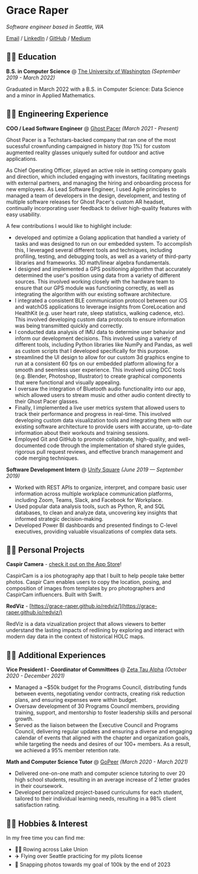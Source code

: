 # Grace Raper

_Software engineer based in Seattle, WA_ <br>

[Email](mailto:graceraper@gmail.com) / [LinkedIn](https://www.linkedin.com/in/graceraper/) / [GitHub](https://github.com/grace-raper/) / [Medium](https://medium.com/@xpxwparxv)

## 👩‍🎓 Education

**B.S. in Computer Science** @ [The University of Washington](https://www.cs.washington.edu) _(September 2019 - March 2022)_

Graduated in March 2022 with a B.S. in Computer Science: Data Science and a minor in Applied Mathematics.

## 👩‍💻 Engineering Experience

**COO / Lead Software Engineer** @ [Ghost Pacer](https://www.ghostpacer.com) _(March 2021 - Present)_ <br>

Ghost Pacer is a Techstars-backed company that ran one of the most sucessful crownfunding campaigned in history (top 1%) for custom augmented reality glasses uniquely suited for outdoor and active applications. 

As Chief Operating Officer, played an active role in setting company goals and direction, which included engaging with investors, facilitating meetings with external partners, and managing the hiring and onboarding process for new employees. As Lead Software Engineer, I used Agile principles to managed a team of developers in the design, development, and testing of multiple software releases for Ghost Pacer's custom AR headset, continually incorporating user feedback to deliver high-quality features with easy usability.

A few contributions I would like to highlight include: 

* developed and optimize a Golang application that handled a variety of tasks and was designed to run on our embedded system. To accomplish this, I leveraged several different tools and techniques, including profiling, testing, and debugging tools, as well as a variety of third-party libraries and frameworks. 3D math/linear algebra fundamentals.
* I designed and implemented a GPS positioning algorithm that accurately determined the user's position using data from a variety of different sources. This involved working closely with the hardware team to ensure that our GPS module was functioning correctly, as well as integrating the algorithm with our existing software architecture.
* I integrated a consistent BLE communication protocol between our iOS and watchOS applications to leverage insights from CoreLocation and HealthKit (e.g. user heart rate, sleep statistics, walking cadence, etc). This involved developing custom data protocols to ensure information was being transmitted quickly and correctly. 
* I conducted data analysis of IMU data to determine user behavior and inform our development decisions. This involved using a variety of different tools, including Python libraries like NumPy and Pandas, as well as custom scripts that I developed specifically for this purpose.
* streamlined the UI design to allow for our custom 3d graphics engine to run at a consistent 60 fps on our embedded platform allowing for a smooth and seemless user experience. This involved using DCC tools (e.g. Blender, Photoshop, Illustrator) to create graphical components that were functional and visually appealing.
* I oversaw the integration of Bluetooth audio functionality into our app, which allowed users to stream music and other audio content directly to their Ghost Pacer glasses.
* Finally, I implemented a live user metrics system that allowed users to track their performance and progress in real-time. This involved developing custom data visualization tools and integrating them with our existing software architecture to provide users with accurate, up-to-date information about their workouts and training sessions.
* Employed Git and GitHub to promote collaborate, high-quality, and well-documented code through the implementation of shared style guides, rigorous pull request reviews, and effective branch management and code merging techniques.

**Software Development Intern** @ [Unify Square](https://www.unifysquare.com) _(June 2019 — September 2019)_
* Worked with REST APIs to organize, interpret, and compare basic user information across multiple workplace communication platforms, including Zoom, Teams, Slack, and Facebook for Workplace.
* Used popular data analysis tools, such as Python, R, and SQL databases, to clean and analyze data, uncovering key insights that informed strategic decision-making.
* Developed Power BI dashboards and presented findings to C-level executives, providing valuable visualizations of complex data sets.

## 👩‍🔧 Personal Projects

**Caspir Camera** - [check it out on the App Store](https://www.apple.com/app-store/)!

CaspirCam is a ios photography app that I built to help people take better photos. Caspir Cam enables users to copy the location, posing, and composition of images from templates by pro photographers and CaspirCam influencers. Built with Swift.


**RedViz** - [https://grace-raper.github.io/redviz/](https://grace-raper.github.io/redviz/)

RedViz is a data vizualization project that allows viewers to better understand the lasting impacts of redlining by exploring and interact with modern day data in the context of historical HOLC maps.

##  💁‍♀️ Additional Experiences
**Vice President I - Coordinator of Committees** @ [Zeta Tau Alpha](https://zetataualpha.org) _(October 2020 - December 2021)_ <br>
* Managed a ~$50k budget for the Programs Council, distributing funds between events, negotiating vendor contracts, creating risk reduction plans, and ensuring expenses were within budget.
* Oversaw development of 30 Programs Council members, providing training, support, and mentorship to foster leadership skills and personal growth.
* Served as the liaison between the Executive Council and Programs Council, delivering regular updates and ensuring a diverse and engaging calendar of events that aligned with the chapter and organization goals, while targeting the needs and desires of our 100+ members. As a result, we achieved a 95% member retention rate.

**Math and Computer Science Tutor** @ [GoPeer](https://gopeer.org) _(March 2020 - March 2021)_ <br>
* Delivered one-on-one math and computer science tutoring to over 20 high school students, resulting in an average increase of 2 letter grades in their coursework.
* Developed personalized project-based curriculums for each student, tailored to their individual learning needs, resulting in a 98% client satisfaction rating.

## 👩‍🎨 Hobbies & Interest
In my free time you can find me:
- 🚣‍♀️ Rowing across Lake Union
- ✈️ Flying over Seattle practicing for my pilots license
- 📸 Snapping photos towards my goal of 100k by the end of 2023
